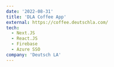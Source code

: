 ```yaml
---
date: '2022-08-31'
title: 'DLA Coffee App'
external: https://coffee.deutschla.com/
tech:
  - Next.JS
  - React.JS
  - Firebase
  - Azure SSO
company: 'Deutsch LA'
---
```

